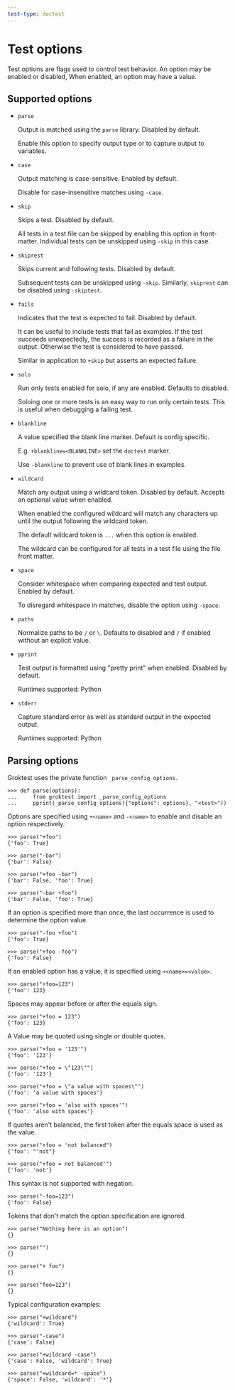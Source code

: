 ```yaml
---
test-type: doctest
---
```


# Test options

Test options are flags used to control test behavior. An option may be
enabled or disabled, When enabled, an option may have a value.

## Supported options

- `parse`

   Output is matched using the `parse` library. Disabled by default.

   Enable this option to specify output type or to capture output to
   variables.

- `case`

  Output matching is case-sensitive. Enabled by default.

  Disable for case-insensitive matches using `-case`.

- `skip`

  Skips a test. Disabled by default.

  All tests in a test file can be skipped by enabling this option in
  front-matter. Individual tests can be unskipped using `-skip` in this
  case.

- `skiprest`

  Skips current and following tests. Disabled by default.

  Subsequent tests can be unskipped using `-skip`. Similarly, `skiprest`
  can be disabled using `-skiptest`.

- `fails`

  Indicates that the test is expected to fail. Disabled by default.

  It can be useful to include tests that fail as examples. If the test
  succeeds unexpectedly, the success is recorded as a failure in the
  output. Otherwise the test is considered to have passed.

  Similar in application to `+skip` but asserts an expected failure.

- `solo`

  Run only tests enabled for solo, if any are enabled. Defaults to
  disabled.

  Soloing one or more tests is an easy way to run only certain tests.
  This is useful when debugging a failing test.

- `blankline`

  A value specified the blank line marker. Default is config specific.

  E.g. `+blankline=<BLANKLINE>` set the `doctest` marker.

  Use `-blankline` to prevent use of blank lines in examples.

- `wildcard`

  Match any output using a wildcard token. Disabled by default. Accepts
  an optional value when enabled.

  When enabled the configured wildcard will match any characters up
  until the output following the wildcard token.

  The default wildcard token is `...` when this option is enabled.

  The wildcard can be configured for all tests in a test file using the
  file front matter.

- `space`

  Consider whitespace when comparing expected and test output. Enabled
  by default.

  To disregard whitespace in matches, disable the option using
  `-space`.

- `paths`

  Normalize paths to be `/` or `\`. Defaults to disabled and `/` if
  enabled without an explicit value.

- `pprint`

  Test output is formatted using "pretty print" when enabled. Disabled
  by default.

  Runtimes supported: Python

- `stderr`

  Capture standard error as well as standard output in the expected
  output.

  Runtimes supported: Python

## Parsing options

Groktest uses the private function `_parse_config_options`.

    >>> def parse(options):
    ...     from groktest import _parse_config_options
    ...     pprint(_parse_config_options({"options": options}, "<test>"))

Options are specified using `+<name>` and `-<name>` to enable and
disable an option respectively.

    >>> parse("+foo")
    {'foo': True}

    >>> parse("-bar")
    {'bar': False}

    >>> parse("+foo -bar")
    {'bar': False, 'foo': True}

    >>> parse("-bar +foo")
    {'bar': False, 'foo': True}

If an option is specified more than once, the last occurrence is used to
determine the option value.

    >>> parse("-foo +foo")
    {'foo': True}

    >>> parse("+foo -foo")
    {'foo': False}

If an enabled option has a value, it is specified using `+<name>=<value>`.

    >>> parse("+foo=123")
    {'foo': 123}

Spaces may appear before or after the equals sign.

    >>> parse("+foo = 123")
    {'foo': 123}

A Value may be quoted using single or double quotes.

    >>> parse("+foo = '123'")
    {'foo': '123'}

    >>> parse("+foo = \"123\"")
    {'foo': '123'}

    >>> parse("+foo = \"a value with spaces\"")
    {'foo': 'a value with spaces'}

    >>> parse("+foo = 'also with spaces'")
    {'foo': 'also with spaces'}

If quotes aren't balanced, the first token after the equals space is
used as the value.

    >>> parse("+foo = 'not balanced")
    {'foo': "'not"}

    >>> parse("+foo = not balanced'")
    {'foo': 'not'}

This syntax is not supported with negation.

    >>> parse("-foo=123")
    {'foo': False}

Tokens that don't match the option specification are ignored.

    >>> parse("Nothing here is an option")
    {}

    >>> parse("")
    {}

    >>> parse("+ foo")
    {}

    >>> parse("foo=123")
    {}

Typical configuration examples:

    >>> parse("+wildcard")
    {'wildcard': True}

    >>> parse("-case")
    {'case': False}

    >>> parse("+wildcard -case")
    {'case': False, 'wildcard': True}

    >>> parse("+wildcard=* -space")
    {'space': False, 'wildcard': '*'}
